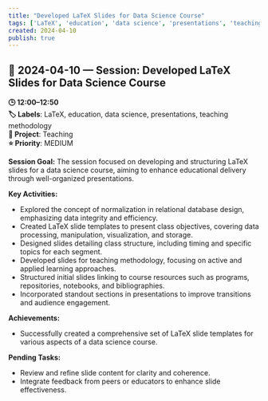```yaml
---
title: "Developed LaTeX Slides for Data Science Course"
tags: ['LaTeX', 'education', 'data science', 'presentations', 'teaching methodology']
created: 2024-04-10
publish: true
---
```


## 📅 2024-04-10 — Session: Developed LaTeX Slides for Data Science Course

**🕒 12:00–12:50**  
**🏷️ Labels**: LaTeX, education, data science, presentations, teaching methodology  
**📂 Project**: Teaching  
**⭐ Priority**: MEDIUM  


**Session Goal:**
The session focused on developing and structuring LaTeX slides for a data science course, aiming to enhance educational delivery through well-organized presentations.

**Key Activities:**
- Explored the concept of normalization in relational database design, emphasizing data integrity and efficiency.
- Created LaTeX slide templates to present class objectives, covering data processing, manipulation, visualization, and storage.
- Designed slides detailing class structure, including timing and specific topics for each segment.
- Developed slides for teaching methodology, focusing on active and applied learning approaches.
- Structured initial slides linking to course resources such as programs, repositories, notebooks, and bibliographies.
- Incorporated standout sections in presentations to improve transitions and audience engagement.

**Achievements:**
- Successfully created a comprehensive set of LaTeX slide templates for various aspects of a data science course.

**Pending Tasks:**
- Review and refine slide content for clarity and coherence.
- Integrate feedback from peers or educators to enhance slide effectiveness.
